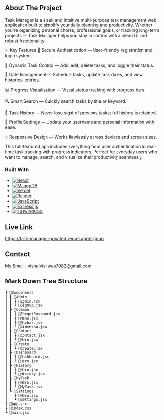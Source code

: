 <!-- ABOUT THE PROJECT -->
## About The Project

Task Manager is a sleek and intuitive multi-purpose task management web application built to simplify your daily planning and productivity. Whether you're organizing personal chores, professional goals, or tracking long-term projects — Task Manager helps you stay in control with a clean UI and robust functionality.



✨ Key Features
🔐 Secure Authentication — User-friendly registration and login system.

📝 Dynamic Task Control — Add, edit, delete tasks, and toggle their status.

📅 Date Management — Schedule tasks, update task dates, and view historical entries.

📊 Progress Visualization — Visual status tracking with progress bars.

🔍 Smart Search — Quickly search tasks by title or keyword.

🔁 Task History — Never lose sight of previous tasks; full history is retained.

👤 Profile Settings — Update your username and personal information with ease.

💡 Responsive Design — Works flawlessly across devices and screen sizes.

This full-featured app includes everything from user authentication to real-time task tracking with progress indicators. Perfect for everyday users who want to manage, search, and visualize their productivity seamlessly.


### Built With

* [![React][React.js]][React-url]
* [![MongoDB][MongoDB]][MongoDB-url]
* [![Vercel][Vercel]][Vercel-url]
* [![Render][Render]][Render-url]
* [![JavaScript][JavaScript]][JavaScript-url]
* [![Express.js][Express.js]][Express-url]
* [![TailwindCSS][TailwindCSS]][TailwindCSS-url]

<!-- GETTING STARTED -->
## Live Link
https://task-manager-privated.vercel.app/signup


<!-- CONTACT -->
## Contact
My Email - vishalvishwas7082@gmail.com


## Mark Down Tree Structure
```
┣ 📂Components
┃ ┣ 📂Admin
┃ ┃ ┣ 📜Login.jsx
┃ ┃ ┗ 📜Signup.jsx
┃ ┣ 📂Common
┃ ┃ ┣ 📜ForgotPassword.jsx
┃ ┃ ┣ 📜Menu.jsx
┃ ┃ ┣ 📜Navbar.jsx
┃ ┃ ┗ 📜SideMenu.jsx
┃ ┣ 📂Contact
┃ ┃ ┣ 📜Contact.jsx
┃ ┃ ┗ 📜Hero.jsx
┃ ┣ 📂Create
┃ ┃ ┗ 📜Create.jsx
┃ ┣ 📂Dashboard
┃ ┃ ┣ 📜Dashboard.jsx
┃ ┃ ┗ 📜Hero.jsx
┃ ┣ 📂History
┃ ┃ ┣ 📜Hero.jsx
┃ ┃ ┗ 📜History.jsx
┃ ┣ 📂MyTask
┃ ┃ ┣ 📜Hero.jsx
┃ ┃ ┗ 📜MyTask.jsx
┃ ┗ 📂Settings
┃   ┣ 📜Hero.jsx
┃   ┗ 📜Settings.jsx
┣ 📜App.jsx
┣ 📜index.css
┗ 📜main.jsx

```

<!-- MARKDOWN LINKS & IMAGES -->
<!-- https://www.markdownguide.org/basic-syntax/#reference-style-links -->
[contributors-shield]: https://img.shields.io/github/contributors/othneildrew/Best-README-Template.svg?style=for-the-badge
[contributors-url]: https://github.com/othneildrew/Best-README-Template/graphs/contributors
[forks-shield]: https://img.shields.io/github/forks/othneildrew/Best-README-Template.svg?style=for-the-badge
[forks-url]: https://github.com/othneildrew/Best-README-Template/network/members
[stars-shield]: https://img.shields.io/github/stars/othneildrew/Best-README-Template.svg?style=for-the-badge
[stars-url]: https://github.com/othneildrew/Best-README-Template/stargazers
[issues-shield]: https://img.shields.io/github/issues/othneildrew/Best-README-Template.svg?style=for-the-badge
[issues-url]: https://github.com/othneildrew/Best-README-Template/issues
[license-shield]: https://img.shields.io/github/license/othneildrew/Best-README-Template.svg?style=for-the-badge
[license-url]: https://github.com/othneildrew/Best-README-Template/blob/master/LICENSE.txt
[linkedin-shield]: https://img.shields.io/badge/-LinkedIn-black.svg?style=for-the-badge&logo=linkedin&colorB=555
[linkedin-url]: https://linkedin.com/in/othneildrew
[product-screenshot]: images/screenshot.png
[Next.js]: https://img.shields.io/badge/next.js-000000?style=for-the-badge&logo=nextdotjs&logoColor=white
[Next-url]: https://nextjs.org/
[React.js]: https://img.shields.io/badge/React-20232A?style=for-the-badge&logo=react&logoColor=61DAFB
[React-url]: https://reactjs.org/
[Vue.js]: https://img.shields.io/badge/Vue.js-35495E?style=for-the-badge&logo=vuedotjs&logoColor=4FC08D
[Vue-url]: https://vuejs.org/
[Angular.io]: https://img.shields.io/badge/Angular-DD0031?style=for-the-badge&logo=angular&logoColor=white
[Angular-url]: https://angular.io/
[Svelte.dev]: https://img.shields.io/badge/Svelte-4A4A55?style=for-the-badge&logo=svelte&logoColor=FF3E00
[Svelte-url]: https://svelte.dev/
[Laravel.com]: https://img.shields.io/badge/Laravel-FF2D20?style=for-the-badge&logo=laravel&logoColor=white
[Laravel-url]: https://laravel.com
[Bootstrap.com]: https://img.shields.io/badge/Bootstrap-563D7C?style=for-the-badge&logo=bootstrap&logoColor=white
[Bootstrap-url]: https://getbootstrap.com
[JQuery.com]: https://img.shields.io/badge/jQuery-0769AD?style=for-the-badge&logo=jquery&logoColor=white
[JQuery-url]: https://jquery.com 
<!-- Badge Icons -->

[React.js]: https://img.shields.io/badge/React-20232A?style=for-the-badge&logo=react&logoColor=61DAFB
[React-url]: https://reactjs.org/

[MongoDB]: https://img.shields.io/badge/MongoDB-4EA94B?style=for-the-badge&logo=mongodb&logoColor=white
[MongoDB-url]: https://www.mongodb.com/

[Vercel]: https://img.shields.io/badge/Vercel-000000?style=for-the-badge&logo=vercel&logoColor=white
[Vercel-url]: https://vercel.com/

[Render]: https://img.shields.io/badge/Render-46E3B7?style=for-the-badge&logo=render&logoColor=white
[Render-url]: https://render.com/

[JavaScript]: https://img.shields.io/badge/JavaScript-F7DF1E?style=for-the-badge&logo=javascript&logoColor=black
[JavaScript-url]: https://developer.mozilla.org/en-US/docs/Web/JavaScript

[Express.js]: https://img.shields.io/badge/Express.js-404D59?style=for-the-badge&logo=express&logoColor=white
[Express-url]: https://expressjs.com/

[TailwindCSS]: https://img.shields.io/badge/TailwindCSS-06B6D4?style=for-the-badge&logo=tailwindcss&logoColor=white
[TailwindCSS-url]: https://tailwindcss.com/


